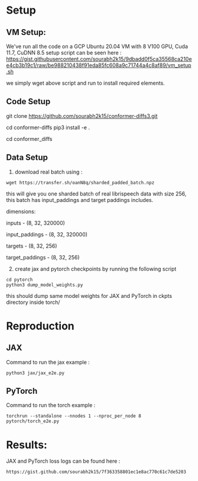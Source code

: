 # Setup

## VM Setup:
We've run all the code on a GCP Ubuntu 20.04 VM with 8 V100 GPU, Cuda 11.7, CuDNN 8.5
setup script can be seen here : 
https://gist.githubusercontent.com/sourabh2k15/9dbadd0f5ca35568ca210ee4cb3b19c1/raw/be988210438f91eda85fc608a9c71744a4c8af89/vm_setup.sh

we simply wget above script and run to install required elements. 

## Code Setup 
git clone https://github.com/sourabh2k15/conformer-diffs3.git

cd conformer-diffs
pip3 install -e .

cd conformer_diffs


## Data Setup 

1) download real batch using :
```
wget https://transfer.sh/oanN8q/sharded_padded_batch.npz
```
this will give you one sharded batch of real librispeech data with size 256, this batch has input_paddings and target paddings includes.

dimensions:

inputs - (8, 32, 320000)

input_paddings - (8, 32, 320000)

targets - (8, 32, 256)

target_paddings - (8, 32, 256)

2) create jax and pytorch checkpoints by running the following script 

```
cd pytorch
python3 dump_model_weights.py

```

this should dump same model weights for JAX and PyTorch in ckpts directory inside torch/

# Reproduction

## JAX
Command to run the jax example : 
```
python3 jax/jax_e2e.py
```

## PyTorch
Command to run the torch example : 
```
torchrun --standalone --nnodes 1 --nproc_per_node 8 pytorch/torch_e2e.py
```

# Results: 



JAX and PyTorch loss logs can be found here : 

```
https://gist.github.com/sourabh2k15/7f363358801ec1e8ac770c61c7de5203
```

```
